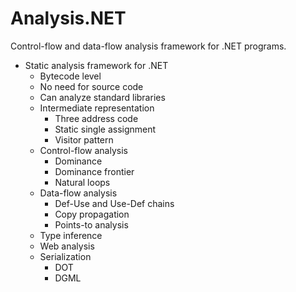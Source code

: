 # Analysis.NET #

Control-flow and data-flow analysis framework for .NET programs.

+ Static analysis framework for .NET
    * Bytecode level
    * No need for source code
    * Can analyze standard libraries
    + Intermediate representation
        * Three address code
        * Static single assignment
        * Visitor pattern
    + Control-flow analysis
        * Dominance
        * Dominance frontier
        * Natural loops
    + Data-flow analysis
        * Def-Use and Use-Def chains
        * Copy propagation
        * Points-to analysis
    * Type inference
    * Web analysis
    + Serialization
        * DOT
        * DGML